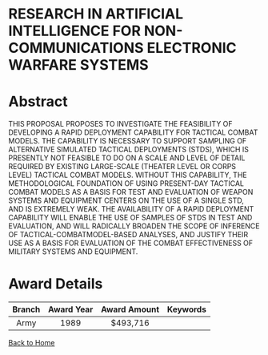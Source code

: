 
RESEARCH IN ARTIFICIAL INTELLIGENCE FOR NON-COMMUNICATIONS ELECTRONIC WARFARE SYSTEMS
=====================================================================================

# Abstract


THIS PROPOSAL PROPOSES TO INVESTIGATE THE FEASIBILITY OF DEVELOPING A RAPID DEPLOYMENT CAPABILITY FOR TACTICAL COMBAT MODELS. THE CAPABILITY IS NECESSARY TO SUPPORT SAMPLING OF ALTERNATIVE SIMULATED TACTICAL DEPLOYMENTS (STDS), WHICH IS PRESENTLY NOT FEASIBLE TO DO ON A SCALE AND LEVEL OF DETAIL REQUIRED BY EXISTING LARGE-SCALE (THEATER LEVEL OR CORPS LEVEL) TACTICAL COMBAT MODELS. WITHOUT THIS CAPABILITY, THE METHODOLOGICAL FOUNDATION OF USING PRESENT-DAY TACTICAL COMBAT MODELS AS A BASIS FOR TEST AND EVALUATION OF WEAPON SYSTEMS AND EQUIPMENT CENTERS ON THE USE OF A SINGLE STD, AND IS EXTREMELY WEAK. THE AVAILABILITY OF A RAPID DEPLOYMENT CAPABILITY WILL ENABLE THE USE OF SAMPLES OF STDS IN TEST AND EVALUATION, AND WILL RADICALLY BROADEN THE SCOPE OF INFERENCE OF TACTICAL-COMBATMODEL-BASED ANALYSES, AND JUSTIFY THEIR USE AS A BASIS FOR EVALUATION OF THE COMBAT EFFECTIVENESS OF MILITARY SYSTEMS AND EQUIPMENT.  

# Award Details

|Branch|Award Year|Award Amount|Keywords|
| :---: | :---: | :---: | :---: |
|Army|1989|$493,716||
  
  


[Back to Home](https://github.com/chrischow/dod_sbir_awards/CC/#905)